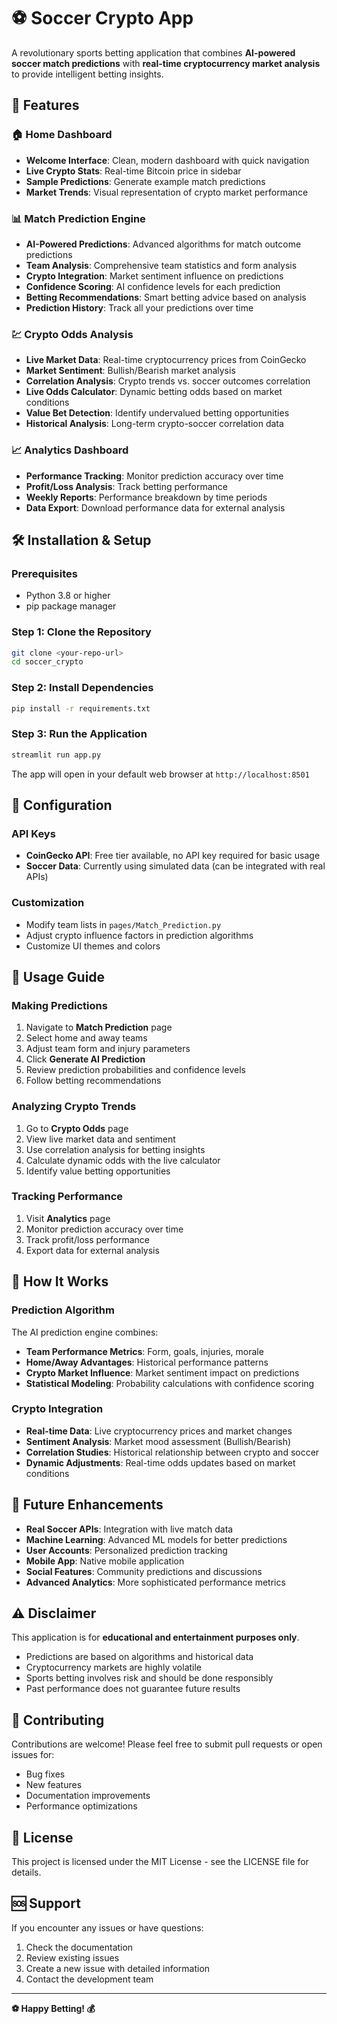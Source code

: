 # ⚽ Soccer Crypto App

A revolutionary sports betting application that combines **AI-powered soccer match predictions** with **real-time cryptocurrency market analysis** to provide intelligent betting insights.

## 🚀 Features

### 🏠 Home Dashboard
- **Welcome Interface**: Clean, modern dashboard with quick navigation
- **Live Crypto Stats**: Real-time Bitcoin price in sidebar
- **Sample Predictions**: Generate example match predictions
- **Market Trends**: Visual representation of crypto market performance

### 📊 Match Prediction Engine
- **AI-Powered Predictions**: Advanced algorithms for match outcome predictions
- **Team Analysis**: Comprehensive team statistics and form analysis
- **Crypto Integration**: Market sentiment influence on predictions
- **Confidence Scoring**: AI confidence levels for each prediction
- **Betting Recommendations**: Smart betting advice based on analysis
- **Prediction History**: Track all your predictions over time

### 💹 Crypto Odds Analysis
- **Live Market Data**: Real-time cryptocurrency prices from CoinGecko
- **Market Sentiment**: Bullish/Bearish market analysis
- **Correlation Analysis**: Crypto trends vs. soccer outcomes correlation
- **Live Odds Calculator**: Dynamic betting odds based on market conditions
- **Value Bet Detection**: Identify undervalued betting opportunities
- **Historical Analysis**: Long-term crypto-soccer correlation data

### 📈 Analytics Dashboard
- **Performance Tracking**: Monitor prediction accuracy over time
- **Profit/Loss Analysis**: Track betting performance
- **Weekly Reports**: Performance breakdown by time periods
- **Data Export**: Download performance data for external analysis

## 🛠️ Installation & Setup

### Prerequisites
- Python 3.8 or higher
- pip package manager

### Step 1: Clone the Repository
```bash
git clone <your-repo-url>
cd soccer_crypto
```

### Step 2: Install Dependencies
```bash
pip install -r requirements.txt
```

### Step 3: Run the Application
```bash
streamlit run app.py
```

The app will open in your default web browser at `http://localhost:8501`

## 🔧 Configuration

### API Keys
- **CoinGecko API**: Free tier available, no API key required for basic usage
- **Soccer Data**: Currently using simulated data (can be integrated with real APIs)

### Customization
- Modify team lists in `pages/Match_Prediction.py`
- Adjust crypto influence factors in prediction algorithms
- Customize UI themes and colors

## 📱 Usage Guide

### Making Predictions
1. Navigate to **Match Prediction** page
2. Select home and away teams
3. Adjust team form and injury parameters
4. Click **Generate AI Prediction**
5. Review prediction probabilities and confidence levels
6. Follow betting recommendations

### Analyzing Crypto Trends
1. Go to **Crypto Odds** page
2. View live market data and sentiment
3. Use correlation analysis for betting insights
4. Calculate dynamic odds with the live calculator
5. Identify value betting opportunities

### Tracking Performance
1. Visit **Analytics** page
2. Monitor prediction accuracy over time
3. Track profit/loss performance
4. Export data for external analysis

## 🎯 How It Works

### Prediction Algorithm
The AI prediction engine combines:
- **Team Performance Metrics**: Form, goals, injuries, morale
- **Home/Away Advantages**: Historical performance patterns
- **Crypto Market Influence**: Market sentiment impact on predictions
- **Statistical Modeling**: Probability calculations with confidence scoring

### Crypto Integration
- **Real-time Data**: Live cryptocurrency prices and market changes
- **Sentiment Analysis**: Market mood assessment (Bullish/Bearish)
- **Correlation Studies**: Historical relationship between crypto and soccer
- **Dynamic Adjustments**: Real-time odds updates based on market conditions

## 🔮 Future Enhancements

- **Real Soccer APIs**: Integration with live match data
- **Machine Learning**: Advanced ML models for better predictions
- **User Accounts**: Personalized prediction tracking
- **Mobile App**: Native mobile application
- **Social Features**: Community predictions and discussions
- **Advanced Analytics**: More sophisticated performance metrics

## ⚠️ Disclaimer

This application is for **educational and entertainment purposes only**. 
- Predictions are based on algorithms and historical data
- Cryptocurrency markets are highly volatile
- Sports betting involves risk and should be done responsibly
- Past performance does not guarantee future results

## 🤝 Contributing

Contributions are welcome! Please feel free to submit pull requests or open issues for:
- Bug fixes
- New features
- Documentation improvements
- Performance optimizations

## 📄 License

This project is licensed under the MIT License - see the LICENSE file for details.

## 🆘 Support

If you encounter any issues or have questions:
1. Check the documentation
2. Review existing issues
3. Create a new issue with detailed information
4. Contact the development team

---

**⚽ Happy Betting! 💰**

